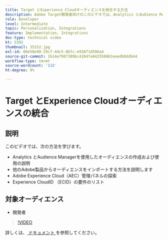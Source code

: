```yaml
---
title: Target とExperience Cloudオーディエンスを統合する方法
description: Adobe Target開発者向けのこのビデオでは、Analytics とAudience Managerを使用してオーディエンスを作成する方法を説明します。 このビデオを視聴する開発者は、他のAdobe製品からオーディエンスを読み込み、Adobe Experience Cloud（AEC）管理パネルに精通し、Experience CloudID （ECID）の要件をリスト化できるようになります。
role: Developer
level: Intermediate
topic: Personalization, Integrations
feature: Implementation, Integrations
doc-type: technical video
kt: 5392
thumbnail: 35152.jpg
exl-id: 00e50e90-29cf-4dc5-8bfc-e938f1d596a4
source-git-commit: 1b14e7987309bc4104fa842558861eeedb0ddb44
workflow-type: tm+mt
source-wordcount: '115'
ht-degree: 9%

---
```


# Target とExperience Cloudオーディエンスの統合

## 説明

このビデオでは、次の方法を学びます。

* Analytics とAudience Managerを使用したオーディエンスの作成および使用の説明
* 他のAdobe製品からオーディエンスをインポートする方法を説明します
* Adobe Experience Cloud（AEC）管理パネルの探索
* Experience CloudID （ECID）の要件のリスト

## 対象オーディエンス

* 開発者

>[!VIDEO](https://video.tv.adobe.com/v/35152/?quality=12)

詳しくは、[ ドキュメント ](https://experienceleague.adobe.com/docs/target/using/integrate/mmp.html?lang=en) を参照してください。
